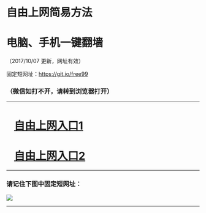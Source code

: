 ﻿# 自由上网简易方法

# 电脑、手机一键翻墙

（2017/10/07 更新，网址有效）

固定短网址：https://git.io/free99

### （微信如打不开，请转到浏览器打开）


***





# &nbsp;&nbsp; <a href="http://ft572228404.fwq-tz-1001.info/fwqtz01.html?t=100700132218 " target="_blank">自由上网入口1</a>
# &nbsp;&nbsp; <a href="http://ft1081424979.fwq-tz-1002.info/fwqtz02.html?t=100700115103 " target="_blank">自由上网入口2</a>
***

### 请记住下图中固定短网址：

<img src="https://s3-us-west-2.amazonaws.com/fwq-1001/yjfq-20170905okok.png" /> 


***

